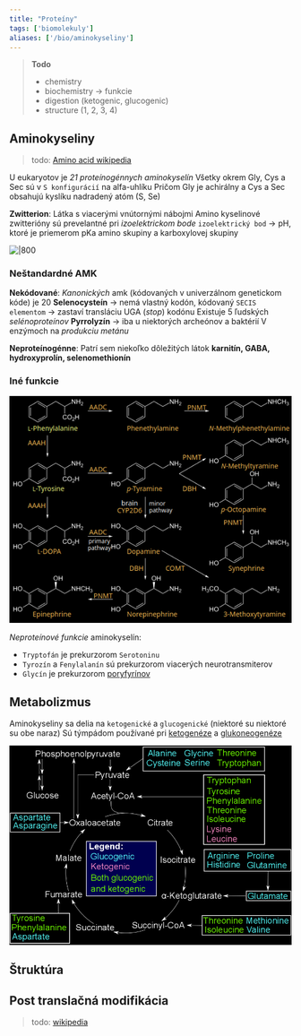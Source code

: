 ```yaml
---
title: "Proteíny"
tags: ['biomolekuly']
aliases: ['/bio/aminokyseliny']
---
```


> **Todo**
> - chemistry
> - biochemistry -> funkcie
> - digestion (ketogenic, glucogenic)
> - structure (1, 2, 3, 4)

## Aminokyseliny
> todo: [Amino acid wikipedia](https://en.wikipedia.org/wiki/Amino_acid#General_structure)

U eukaryotov je *21 proteínogénnych aminokyselín*
Všetky okrem Gly, Cys a Sec sú v `S konfigurácií` na alfa-uhlíku
Pričom Gly je achirálny a Cys a Sec obsahujú kyslíku nadradený atóm (S, Se)

**Zwitterion**:
Látka s viacerými vnútornými nábojmi
Amino kyselinové zwitterióny sú prevelantné pri *izoelektrickom bode*
`izoelektrický bod` -> pH, ktoré je priemerom pKa amino skupiny a karboxylovej skupiny

![|800](attachments/esenciálne_aminokyseliny.png)

### Neštandardné AMK

**Nekódované**:
*Kanonických* amk (kódovaných v univerzálnom genetickom kóde) je 20
$\textbf{Selenocysteín}$ -> nemá vlastný kodón, kódovaný `SECIS elementom` -> zastaví transláciu UGA (*stop*) kodónu
Existuje 5 ľudských *selénoproteínov*
$\textbf{Pyrrolyzín}$ -> iba u niektorých archeónov a baktérií
V enzýmoch na *produkciu metánu*

**Neproteínogénne**:
Patrí sem niekoľko dôležitých látok
$\textbf{karnitín, GABA, hydroxyprolín, selenomethionín}$

### Iné funkcie
![500](attachments/aminokysliny_ako_prekurzory_neurotransmiterov.png)

*Neproteínové funkcie* aminokyselín:
- `Tryptofán` je prekurzorom `Serotoninu`
- `Tyrozín` a `Fenylalanín` sú prekurzorom viacerých neurotransmiterov
- `Glycín` je prekurzorom [poryfyrínov](bio/biomolekuly#Heterocyklické%20makrocykly)

## Metabolizmus

Aminokyseliny sa delia na `ketogenické` a `glucogenické` (niektoré su niektoré su obe naraz)
Sú týmpádom používané pri [ketogenéze](bio/lipidy.md#Ketogenéza) a [glukoneogenéze](bio/sacharidy.md#Glukoneogenéza)

![|600](attachments/aminokyseliny_glukoneogeneza_ketogeneza.png)

## Štruktúra


## Post translačná modifikácia
> todo: [wikipedia](https://en.wikipedia.org/wiki/Post-translational_modification)